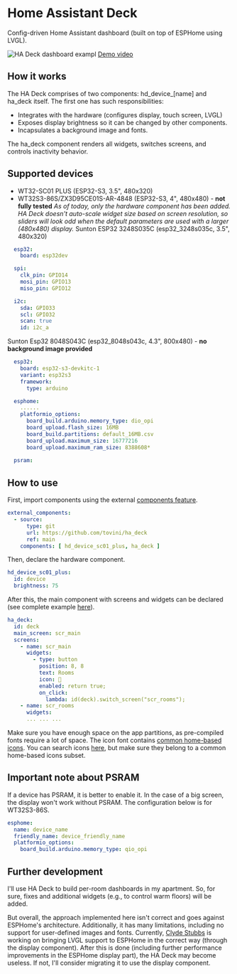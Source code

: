 # Home Assistant Deck

Config-driven Home Assistant dashboard (built on top of ESPHome using LVGL).

![HA Deck dashboard exampl](/images/ha_deck.jpg)
[Demo video](https://www.youtube.com/watch?v=NPr9ryyTVB4)

## How it works

The HA Deck comprises of two components: hd_device_[name] and ha_deck itself. The first one has such responsibilities:

- Integrates with the hardware (configures display, touch screen, LVGL)
- Exposes display brightness so it can be changed by other components.
- Incapsulates a background image and fonts.

The ha_deck component renders all widgets, switches screens, and controls inactivity behavior.

## Supported devices

- WT32-SC01 PLUS (ESP32-S3, 3.5", 480x320)
- WT32S3-86S/ZX3D95CE01S-AR-4848 (ESP32-S3, 4", 480x480) - **not fully tested**
  *As of today, only the hardware component has been added. HA Deck doesn't auto-scale widget size based on screen resolution, so sliders will look odd when the default parameters are used with a larger (480x480) display.*
  Sunton ESP32 3248S035C (esp32_3248s035c, 3.5", 480x320)
```yaml
  esp32:
    board: esp32dev  

  spi:
    clk_pin: GPIO14
    mosi_pin: GPIO13
    miso_pin: GPIO12

  i2c:
    sda: GPIO33
    scl: GPIO32
    scan: true
    id: i2c_a
```

  Sunton Esp32 8048S043C (esp32_8048s043c, 4.3", 800x480) - **no background image provided**
```yaml
  esp32:
    board: esp32-s3-devkitc-1
    variant: esp32s3
    framework:
      type: arduino

  esphome:
    ......
    platformio_options:
      board_build.arduino.memory_type: dio_opi
      board_upload.flash_size: 16MB
      board_build.partitions: default_16MB.csv
      board_upload.maximum_size: 16777216
      board_upload.maximum_ram_size: 8388608*
    
  psram:
```

## How to use

First, import components using the external [components feature](https://esphome.io/components/external_components.html).

```yaml
external_components:
  - source:
      type: git
      url: https://github.com/tovini/ha_deck
      ref: main
    components: [ hd_device_sc01_plus, ha_deck ]
```

Then, declare the hardware component.

```yaml
hd_device_sc01_plus:
  id: device
  brightness: 75
```

After this, the main component with screens and widgets can be declared (see complete example [here](examples)).

```yaml
ha_deck:
  id: deck
  main_screen: scr_main
  screens:
    - name: scr_main
      widgets:
        - type: button
          position: 8, 8
          text: Rooms
          icon: 󰠡
          enabled: return true;
          on_click:
            lambda: id(deck).switch_screen("scr_rooms");
    - name: scr_rooms
      widgets:
      ... ... ...
```

Make sure you have enough space on the app partitions, as pre-compiled fonts require a lot of space. The icon font contains [common home-based icons](https://pictogrammers.com/docs/library/mdi/guides/home-assistant). You can search icons [here](https://pictogrammers.com/library/mdi/), but make sure they belong to a common home-based icons subset.

## Important note about PSRAM

If a device has PSRAM, it is better to enable it. In the case of a big screen, the display won't work without PSRAM. The configuration below is for WT32S3-86S.

```yaml
esphome:
  name: device_name
  friendly_name: device_friendly_name
  platformio_options:
    board_build.arduino.memory_type: qio_opi
```

## Further development

I'll use HA Deck to build per-room dashboards in my apartment. So, for sure, fixes and additional widgets (e.g., to control warm floors) will be added.

But overall, the approach implemented here isn't correct and goes against ESPHome's architecture. Additionally, it has many limitations, including no support for user-defined images and fonts. Currently, [Clyde Stubbs](https://github.com/clydebarrow) is working on bringing LVGL support to ESPHome in the correct way (through the display component). After this is done (including further performance improvements in the ESPHome display part), the HA Deck may become useless. If not, I'll consider migrating it to use the display component.
